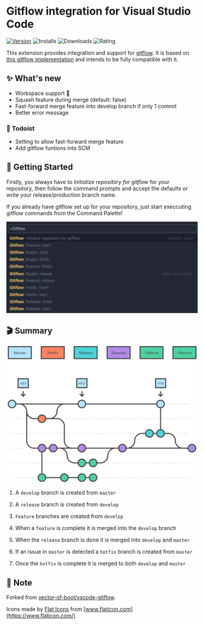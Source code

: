 # Gitflow integration for Visual Studio Code

[![Version](https://img.shields.io/visual-studio-marketplace/v/buianhthang.gitflow?style=for-the-badge&logo=visual-studio-code)](https://marketplace.visualstudio.com/items?itemName=buianhthang.gitflow) ![Installs](https://img.shields.io/visual-studio-marketplace/i/buianhthang.gitflow?style=for-the-badge) ![Downloads](https://img.shields.io/visual-studio-marketplace/d/buianhthang.gitflow?style=for-the-badge) ![Rating](https://img.shields.io/visual-studio-marketplace/r/buianhthang.gitflow?style=for-the-badge)

This extension provides integration and support for [gitflow](http://nvie.com/posts/a-successful-git-branching-model/). It is based on [this gitflow implementation](https://github.com/nvie/gitflow) and intends to be fully compatible with it.

## ✨ What's new
* Workspace support 🥳
* Squash feature during merge (default: false)
* Fast-forward merge feature into develop branch if only 1 commit
* Better error message

### 📒 Todoist
* Setting to allow fast-forward merge feature
* Add gitflow funtions into SCM

## 🏁 Getting Started

Firstly, you always have to *Initialize repository for gitflow* for your repository, then follow the command prompts and accept the defaults or write your release/production branch name.

If you already have gitflow set up for your repository, just start execcuting gitflow commands from the Command Palette!

![gitflow commands](res/gitflow.png)

## 🎬 Summary

![gitflow workflow](res/flow.svg)

1. A `develop` branch is created from `master`

2. A `release` branch is created from `develop`

3. `Feature` branches are created from `develop`

4. When a `feature` is complete it is merged into the `develop` branch

5. When the `release` branch is done it is merged into `develop` and `master`

6. If an issue in `master` is detected a `hotfix` branch is created from `master`

7. Once the `hotfix` is complete it is merged to both `develop` and `master`

## 📝 Note

Forked from [vector-of-bool/vscode-gitflow](https://github.com/vector-of-bool/vscode-gitflow).

Icons made by [Flat Icons](https://www.flaticon.com/authors/flat-icons) from [www.flaticon.com](https://www.flaticon.com/)

